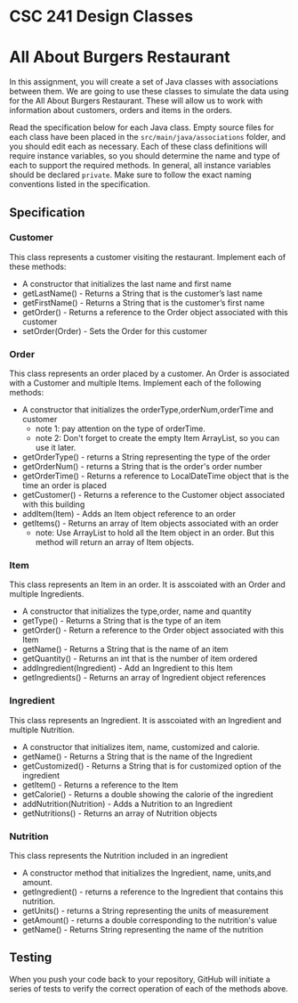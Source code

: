 # CSC 241 Design Classes
# All About Burgers Restaurant  
In this assignment, you will create a set of Java classes with associations between them.
We are going to use these classes to simulate the data using for the All About Burgers Restaurant. 
These will allow us to work with information about customers, orders and items in the orders.

Read the specification below for each Java class. Empty source files for each class have been placed in the `src/main/java/associations` folder, and you should edit each as necessary. Each of these class definitions will require instance variables, so you should determine the name and type of each to support the required methods. In general, all instance variables should be declared `private`. Make sure to follow the exact naming conventions listed in the specification.

## Specification

### Customer
This class represents a customer visiting the restaurant. Implement each of these methods:

- A constructor that initializes the last name and first name
- getLastName() - Returns a String that is the customer’s last name
- getFirstName() - Returns a String that is the customer’s first name
- getOrder() - Returns a reference to the Order object associated with this customer
- setOrder(Order) - Sets the Order for this customer

### Order
This class represents an order placed by a customer. An Order is associated with a Customer and multiple Items.  Implement each of the following methods:
- A constructor that initializes the orderType,orderNum,orderTime and customer 
  - note 1: pay attention on the type of orderTime. 
  - note 2: Don't forget to create the empty Item ArrayList, so you can use it later.
- getOrderType() - returns a String representing the type of the order
- getOrderNum() - returns a String that is the order's order number 
- getOrderTime() - Returns a reference to LocalDateTime object that is the time an order is placed 
- getCustomer() - Returns a reference to the Customer object associated with this building 
- addItem(Item) - Adds an Item object reference to an order 
- getItems() - Returns an array of Item objects associated with an order 
  - note: Use ArrayList to hold all the Item object in an order. But this method will return an array of Item objects.


### Item
This class represents an Item in an order. It is asscoiated with an Order and multiple Ingredients.
- A constructor that initializes the type,order, name and quantity 
- getType() - Returns a String that is the type of an item 
- getOrder() - Return a reference to the Order object associated with this Item 
- getName() - Returns a String that is the name of an item 
- getQuantity() - Returns an int that is the number of item ordered 
- addIngredient(Ingredient) - Add an Ingredient to this Item 
- getIngredients() - Returns an array of Ingredient object references


### Ingredient
This class represents an Ingredient. It is asscoiated with an Ingredient and multiple Nutrition.
- A constructor that initializes item, name, customized and calorie. 
- getName() - Returns a String that is the name of the Ingredient 
- getCustomized() - Returns a String that is for customized option of the ingredient
- getItem() - Returns a reference to the Item 
- getCalorie() - Returns a double showing the calorie of the ingredient 
- addNutrition(Nutrition) - Adds a Nutrition to an Ingredient 
- getNutritions() - Returns an array of Nutrition objects


### Nutrition
This class represents the Nutrition included in an ingredient 
- A constructor method that initializes the Ingredient, name, units,and amount.
- getIngredient() - returns a reference to the Ingredient that contains this nutrition. 
- getUnits() - returns a String representing the units of measurement 
- getAmount() - returns a double corresponding to the nutrition's value 
- getName() - Returns String representing the name of the nutrition

## Testing
When you push your code back to your repository, GitHub will initiate a series of tests to verify the correct operation of each of the methods above.
